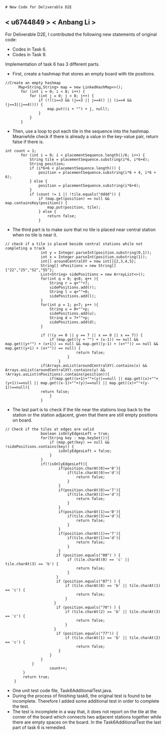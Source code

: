     # New Code for Deliverable D2E

## < u6744849 > < Anbang Li >

For Deliverable D2E, I contributed the following new statements of original code:

- Codes in Task 6.
- Codes in Task 9.

Implementation of task 6 has 3 different parts. 
- First, create a hashmap that stores an empty board with tile positions.
 ```
//Create an empty hashmap
       Map<String,String> map = new LinkedHashMap<>();
        for (int i = 0; i < 8; i++) {
            for (int j = 0; j < 8; j++) {
                if (!((i==3 && (j==3 || j==4)) || (i==4 && (j==3||j==4)))) {
                    map.put((i + "") + j, null);
                }
            }
        }
```
- Then, use a loop to put each tile in the sequence into the hashmap. Meanwhile check if there is already a value in
  the key-value pair, return false if there is.
 ```
int count = 1;
        for (int i = 0; i < placementSequence.length()/6; i++) {
            String tile = placementSequence.substring(i*6, i*6+4);
            String position;
            if (i*6+6 < placementSequence.length()) {
                position = placementSequence.substring(i*6 + 4, i*6 + 6);
            } else {
                position = placementSequence.substring(i*6+4);
            }
            if (count != 1 || !tile.equals("dddd")) {
                if (map.get(position) == null && map.containsKey(position)) {
                    map.put(position, tile);
                } else {
                    return false;
                }
```

- The third part is to make sure that no tile is placed near central station when no tile is near it.
```
// check if a tile is placed beside central stations while not completing a track
                int y = Integer.parseInt(position.substring(0,1));
                int x = Integer.parseInt(position.substring(1));
                int[] aroundCentralXY = new int[]{2,3,4,5};
                String[] nPositions = new String[]{"22","25","52","55"};
                List<String> sidePositions = new ArrayList<>();
                for(int q = 0; q<8; q++ ){
                    String r = q+""+7;
                    sidePositions.add(r);
                    String l = q+""+0;
                    sidePositions.add(l);
                }
                for(int p = 1; p<7; p++ ){
                    String u = 0+""+p;
                    sidePositions.add(u);
                    String d = 7+""+p;
                    sidePositions.add(d);
                }

                if (!(y == 0 || y == 7 || x == 0 || x == 7)) {
                    if (map.get((y + "") + (x-1)) == null && map.get((y+"") + (x+1)) == null && map.get((y-1) + (x+"")) == null && map.get((y+1) + (x+"")) == null) {
                                return false;
                            }
                        }
                if(Arrays.asList(aroundCentralXY).contains(x) && Arrays.asList(aroundCentralXY).contains(y) && !Arrays.asList(nPositions).contains(position)){
                    if(map.get((x+1)+""+(y))==null || map.get((x)+""+(y+1))==null || map.get((x-1)+""+(y))==null || map.get((x)+""+(y-1))==null){
                return false;
                    }
                }
```
- The last part is to check if the tile near the stations loop back to the station or the station adjacent, given that there
  are still empty positions on board. 
```
// Check if the tiles at edges are valid
                boolean isOnlyEdgesLeft = true;
                for(String key : map.keySet()){
                    if (map.get(key) == null && !sidePositions.contains(key)) {
                        isOnlyEdgesLeft = false;
                    }
                }
                if(!isOnlyEdgesLeft){
                        if(position.charAt(0)=='0'){
                            if(tile.charAt(0)=='d'){
                                return false;
                            }
                        }
                        if(position.charAt(0)=='7'){
                            if(tile.charAt(2)=='d'){
                                return false;
                            }
                        }
                        if(position.charAt(1)=='0'){
                            if(tile.charAt(3)=='d'){
                                return false;
                            }
                        }
                        if(position.charAt(1)=='7'){
                            if(tile.charAt(1)=='d'){
                                return false;
                            }
                        }
                       if (position.equals("00") ) {
                            if (tile.charAt(0) == 'c' || tile.charAt(3) == 'b') {
                                return false;
                            }
                       }
                       if (position.equals("07") ) {
                           if (tile.charAt(0) == 'b' || tile.charAt(1) == 'c') {
                                return false;
                           }
                      }
                       if (position.equals("70") ) {
                           if (tile.charAt(2) == 'b' || tile.charAt(3) == 'c') {
                                return false;
                           }
                      }
                       if (position.equals("77")) {
                           if (tile.charAt(1) == 'b' || tile.charAt(2) == 'c') {
                                return false;
                        }
                    }
                }
            }
                    count++;
        }
        return true;
    }
```
- One unit test code file, Task6AdditionalTest.java.
- During the process of finishing task6, the original test is found to be incomplete. Therefore I added some additional test
 in order to complete the test.
- The test is incomplete in a way that, it does not report on the tile at the corner of the board which connects two adjacent stations
together while there are empty spaces on the board. In the Task6AdditionalTest the last part of task 6 is remedied.
  